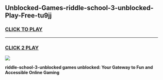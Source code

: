 
## Unblocked-Games-riddle-school-3-unblocked-Play-Free-tu9jj
<h3>
<a href="https://premium76.site?title=riddle-school-3-unblocked&ref=19M">CLICK TO PLAY</a></h3>
<hr>

<h3>
<a href="https://premium76.site?title=riddle-school-3-unblocked&ref=19M">CLICK 2 PLAY</a>
  
</h3>

<a href="https://premium76.site?title=riddle-school-3-unblocked&ref=19M"><img src="https://clearcache.store/games.png"></a>


**riddle-school-3-unblocked games unblocked: Your Gateway to Fun and Accessible Online Gaming**

